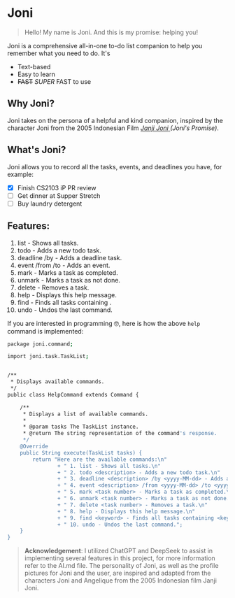 # Joni
> Hello! My name is Joni. And this is my promise: helping you!

Joni is a comprehensive all-in-one to-do list companion to help you remember what you need to do. It's
- Text-based
- Easy to learn
- ~~FAST~~ _SUPER_ FAST to use

## Why Joni?
Joni takes on the persona of a helpful and kind companion, inspired by the character Joni from the 2005 Indonesian Film [_Janji Joni_ ](https://www.youtube.com/watch?v=Fe6-TV79Z4k) _(Joni's Promise)_. 

## What's Joni?
Joni allows you to record all the tasks, events, and deadlines you have, for example:
- [x] Finish CS2103 iP PR review
- [ ] Get dinner at Supper Stretch
- [ ] Buy laundry detergent

## Features:
1. list - Shows all tasks.
2.  todo <description> - Adds a new todo task.
3.  deadline <description> /by <yyyy-MM-dd> - Adds a deadline task.
4.  event <description> /from <yyyy-MM-dd> /to <yyyy-MM-dd> - Adds an event.
5.  mark <task number> - Marks a task as completed.
6.  unmark <task number> - Marks a task as not done.
7.  delete <task number> - Removes a task.
8.  help - Displays this help message.
9.  find <keyword> - Finds all tasks containing <keyword>.
10. undo - Undos the last command.

If you are interested in programming 🤓, here is how the above `help` command is implemented:
```bash
package joni.command;

import joni.task.TaskList;


/**
 * Displays available commands.
 */
public class HelpCommand extends Command {

    /**
     * Displays a list of available commands.
     *
     * @param tasks The TaskList instance.
     * @return The string representation of the command's response.
     */
    @Override
    public String execute(TaskList tasks) {
        return "Here are the available commands:\n"
                + " 1. list - Shows all tasks.\n"
                + " 2. todo <description> - Adds a new todo task.\n"
                + " 3. deadline <description> /by <yyyy-MM-dd> - Adds a deadline task.\n"
                + " 4. event <description> /from <yyyy-MM-dd> /to <yyyy-MM-dd> - Adds an event.\n"
                + " 5. mark <task number> - Marks a task as completed.\n"
                + " 6. unmark <task number> - Marks a task as not done.\n"
                + " 7. delete <task number> - Removes a task.\n"
                + " 8. help - Displays this help message.\n"
                + " 9. find <keyword> - Finds all tasks containing <keyword>.\n"
                + " 10. undo - Undos the last command.";
    }
}
```

>**Acknowledgement**: I utilized ChatGPT and DeepSeek to assist in implementing several features in this project, for more information refer to the AI.md file. The personality of Joni, as well as the profile pictures for Joni and the user, are inspired and adapted from the characters Joni and Angelique from the 2005 Indonesian film Janji Joni.  